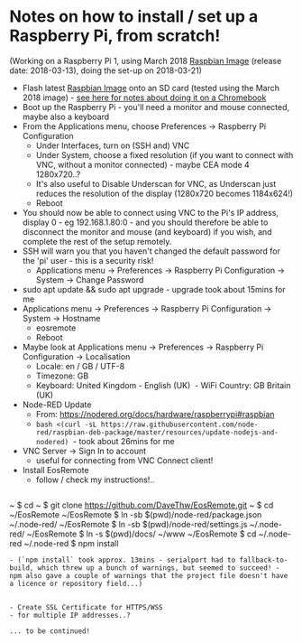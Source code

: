 # Notes on how to install / set up a Raspberry Pi, from scratch!

(Working on a Raspberry Pi 1, using March 2018 [Raspbian Image](https://www.raspberrypi.org/downloads/raspbian/) (release date: 2018-03-13), doing the set-up on 2018-03-21)

- Flash latest [Raspbian Image](https://www.raspberrypi.org/downloads/raspbian/) onto an SD card (tested using the March 2018 image) - [see here for notes about doing it on a Chromebook](https://davethw.github.io//theatre-royal/eos-remote/Flashing-RaspberryPi-Image.html)
- Boot up the Raspberry Pi - you'll need a monitor and mouse connected, maybe also a keyboard
- From the Applications menu, choose Preferences -> Raspberry Pi Configuration
  - Under Interfaces, turn on (SSH and) VNC
  - Under System, choose a fixed resolution (if you want to connect with VNC, without a monitor connected) - maybe CEA mode 4 1280x720..?
  - It's also useful to Disable Underscan for VNC, as Underscan just reduces the resolution of the display (1280x720 becomes 1184x624!)
  - Reboot
- You should now be able to connect using VNC to the Pi's IP address, display 0 - eg 192.168.1.80:0 - and you should therefore be able to disconnect the monitor and mouse (and keyboard) if you wish, and complete the rest of the setup remotely.
- SSH will warn you that you haven't changed the default password for the 'pi' user - this is a security risk!
  - Applications menu -> Preferences -> Raspberry Pi Configuration -> System -> Change Password
- sudo apt update && sudo apt upgrade - upgrade took about 15mins for me
- Applications menu -> Preferences -> Raspberry Pi Configuration -> System -> Hostname
  - eosremote
  - Reboot
- Maybe look at Applications menu -> Preferences -> Raspberry Pi Configuration -> Localisation
  - Locale: en / GB / UTF-8
  - Timezone: GB
  - Keyboard: United Kingdom - English (UK)
  - WiFi Country: GB Britain (UK)
- Node-RED Update
  - From: https://nodered.org/docs/hardware/raspberrypi#raspbian
  - `bash <(curl -sL https://raw.githubusercontent.com/node-red/raspbian-deb-package/master/resources/update-nodejs-and-nodered)`
  - took about 26mins for me
- VNC Server -> Sign In to account
  - useful for connecting from VNC Connect client!
- Install EosRemote
  - follow / check my instructions!..
  ```shell
~ $ cd
~ $ git clone https://github.com/DaveThw/EosRemote.git
~ $ cd ~/EosRemote
~/EosRemote $ ln -sb $(pwd)/node-red/package.json ~/.node-red/
~/EosRemote $ ln -sb $(pwd)/node-red/settings.js ~/.node-red/
~/EosRemote $ ln -s $(pwd)/docs/ ~/www
~/EosRemote $ cd ~/.node-red
~/.node-red $ npm install
  ```
  - (`npm install` took approx. 13mins - serialport had to fallback-to-build, which threw up a bunch of warnings, but seemed to succeed! - npm also gave a couple of warnings that the project file doesn't have a licence or repository field...)


- Create SSL Certificate for HTTPS/WSS
  - for multiple IP addresses..?

... to be continued!
